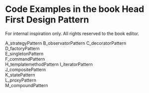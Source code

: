 # Code Examples in the book Head First Design Pattern

For internal inspiration only. All rights reserved to the book editor.
 
A_strategyPattern
B_observatorPattern	
C_decoratorPattern	
D_factoryPattern	
E_singletonPattern	
F_commandPattern	
H_templatemethodPattern	
I_iteratorPattern	
J_compositePattern	
K_statePattern	
L_proxyPattern	
M_compoundPattern
